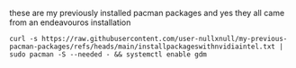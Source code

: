 these are my previously installed pacman packages and yes they all came from an endeavouros installation
```
curl -s https://raw.githubusercontent.com/user-nullxnull/my-previous-pacman-packages/refs/heads/main/installpackageswithnvidiaintel.txt | sudo pacman -S --needed - && systemctl enable gdm
```
